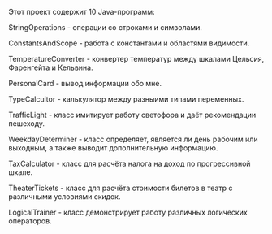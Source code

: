Этот проект содержит 10 Java-программ:

StringOperations - операции со строками и символами.

ConstantsAndScope - работа с константами и областями видимости.

TemperatureConverter - конвертер температур между шкалами Цельсия, Фаренгейта и Кельвина.

PersonalCard - вывод информации обо мне.

TypeCalcultor - калькулятор между разныими типами переменных.

TrafficLight - класс имитирует работу светофора и даёт рекомендации пешеходу.

WeekdayDeterminer - класс определяет, является ли день рабочим или выходным, а также выводит дополнительную информацию.

TaxCalculator - класс для расчёта налога на доход по прогрессивной шкале.

TheaterTickets - класс для расчёта стоимости билетов в театр с различными условиями скидок.

LogicalTrainer - класс демонстрирует работу различных логических операторов.

